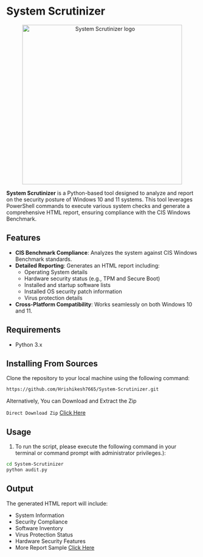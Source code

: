 # System Scrutinizer

<p align="center">
  <picture>
    <img width="420" height="420" src="../resources/logo.png" alt="System Scrutinizer logo" unselectable="on">
  </picture>
</p>

**System Scrutinizer** is a Python-based tool designed to analyze and report on the security posture of Windows 10 and 11 systems. This tool leverages PowerShell commands to execute various system checks and generate a comprehensive HTML report, ensuring compliance with the CIS Windows Benchmark.

## Features

- **CIS Benchmark Compliance**: Analyzes the system against CIS Windows Benchmark standards.
- **Detailed Reporting**: Generates an HTML report including:
  - Operating System details
  - Hardware security status (e.g., TPM and Secure Boot)
  - Installed and startup software lists
  - Installed OS security patch information
  - Virus protection details
- **Cross-Platform Compatibility**: Works seamlessly on both Windows 10 and 11.

## Requirements

- Python 3.x

## Installing From Sources
Clone the repository to your local machine using the following command:
```bash
https://github.com/Hrishikesh7665/System-Scrutinizer.git
```
Alternatively, You can Download and Extract the Zip

`Direct Download Zip` [Click Here](https://github.com/Hrishikesh7665/System-Scrutinizer/archive/refs/heads/main.zip)

## Usage
1. To run the script, please execute the following command in your terminal or command prompt with administrator privileges.):
```bash
cd System-Scrutinizer
python audit.py
```

## Output
The generated HTML report will include:

- System Information
- Security Compliance
- Software Inventory
- Virus Protection Status
- Hardware Security Features
- More
Report Sample [Click Here](#)
